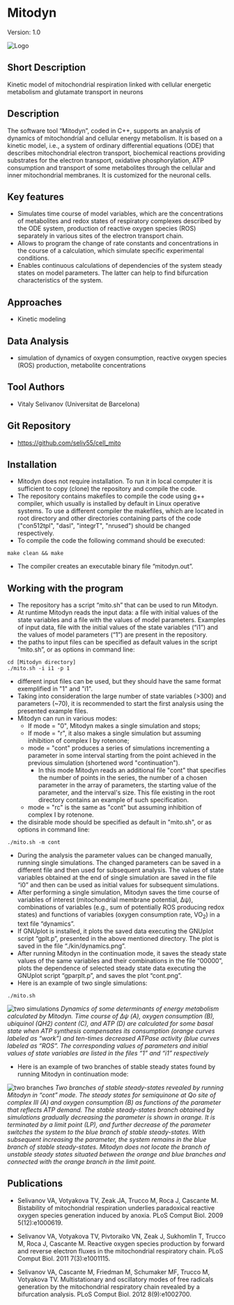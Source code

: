# Mitodyn
Version: 1.0

![Logo](RC.png)

## Short Description

Kinetic model of mitochondrial respiration linked with cellular energetic metabolism and glutamate transport in neurons

## Description

The software tool “Mitodyn”, coded in C++,  supports an analysis of dynamics of mitochondrial and cellular energy metabolism. It is based on a kinetic model, i.e., a system of ordinary differential equations (ODE) that describes mitochondrial electron transport, biochemical reactions providing substrates for the electron transport, oxidative phosphorylation, ATP consumption and transport of some metabolites through the cellular and inner mitochondrial membranes. It is customized for the neuronal cells.

## Key features

- Simulates time course of model variables, which are the concentrations of metabolites and redox states of respiratory complexes described by the ODE system, production of reactive oxygen species (ROS) separately in various sites of the electron transport chain. 
- Allows to program the change of rate constants and concentrations in the course of a calculation, which simulate specific experimental conditions.
- Enables continuous calculations of dependencies of the system steady states on model parameters. The latter can help to find bifurcation characteristics of the system.

## Approaches

- Kinetic modeling
    
## Data Analysis

- simulation of dynamics of oxygen consumption, reactive oxygen species (ROS) production, metabolite concentrations

## Tool Authors

- Vitaly Selivanov (Universitat de Barcelona)

## Git Repository

- https://github.com/seliv55/cell_mito

## Installation

- Mitodyn does not require installation. To run it in local computer it is sufficient to copy (clone) the repository and compile the code.
- The repository contains makefiles to compile the code using g++ compiler, which usually is installed by default in Linux operative systems. To use a different compiler the makefiles, which are located in root directory and other directories containing parts of the code ("con512tpl", "dasl", "integrT", "nrused") should be changed respectively.
- To compile the code the following command should be executed:
```
make clean && make 
```
- The compiler creates an executable binary file “mitodyn.out”. 

## Working with the program

- The repository has a script “mito.sh” that can be used to run Mitodyn.
- At runtime Mitodyn reads the input data: a file with initial values of the state variables and a file with the values of model parameters. Examples of input data, file with  the initial values of the state variables (“i1”) and the values of model parameters (“1”) are present in the repository.
- the paths to input files can be specified as default values in the script “mito.sh”, or as options in command line:
``` 
cd [Mitodyn directory]
./mito.sh -i i1 -p 1
```
- different input files can be used, but they should have the same format exemplified in "1" and "i1".
- Taking into consideration the large number of state variables (>300) and parameters (~70), it is recommended to start the first analysis using the presented example files.
- Mitodyn can run in various modes:
  * If mode = "0", Mitodyn makes a single simulation and stops;
  * If mode = "r", it also makes a single simulation but assuming inhibition of complex I by rotenone;
  * mode = "cont" produces a series of simulations incrementing a parameter in some interval starting from the point achieved in the previous simulation (shortened word "continuation").
    * In this mode Mitodyn reads an additional file "cont" that specifies the number of points in the series, the number of a chosen parameter in the array of parameters, the starting value of the parameter, and the interval's size. This file existing in the root directory contains an example of such specification.
  * mode = "rc" is the same as "cont" but assuming inhibition of complex I by rotenone.
- the disirable mode should be specified as default in "mito.sh", or as options in command line:
```
./mito.sh -m cont
```
- During the analysis the parameter values can be changed manually, running single simulations. The changed parameters can be saved in a different file and then used for subsequent analysis. The values of state variables obtained at the end of single simulation are saved in the file “i0” and then can be used as initial values for subsequent simulations.
- After performing a single simulation, Mitodyn saves the time course of variables of interest (mitochondrial membrane potential, Δψ), combinations of variables (e.g., sum of potentially ROS producing redox states) and functions of variables (oxygen consumption rate, VO<sub>2</sub>) in a text file “dynamics”.
- If GNUplot is installed, it plots the saved data executing the GNUplot script “gplt.p”, presented in the above mentioned directory. The plot is saved in the file “./kin/dynamics.png”.
- After running Mitodyn in the continuation mode, it saves the steady state values of the same variables and their combinations in the file “00000”, plots the dependence of selected steady state data executing the GNUplot script “gparplt.p”, and saves the plot “cont.png”.
- Here is an example of two single simulations:
```
./mito.sh
```
![two simulations](basic_var.png)
*Dynamics of some determinants of energy metabolism calculated by Mitodyn. Time course of Δψ (A), oxygen consumption (B), ubiquinol (QH2) content (C),  and ATP (D) are calculated for some basal state when ATP synthesis compensates its consumption (orange curves labeled as “work”) and ten-times decreased ATPase activity (blue curves labeled as “ROS”. The corresponding values of parameters and initial values of state variables are listed in the files “1” and “i1” respectively*

- Here is an example of two branches of stable steady states found by running Mitodyn in continuation mode:

![two branches](two_branches.png)
*Two branches of stable steady-states revealed by running Mitodyn in “cont” mode. The steady states for semiquinone at Qo site of complex III (A) and oxygen consumption (B) as functions of the parameter that reflects ATP demand. The stable steady-states branch obtained by simulations gradually decreasing the parameter is shown in orange. It is terminated by a limit point (LP), and further decrease of the parameter switches the system to the blue branch of stable steady-states. With subsequent increasing the parameter, the system remains in the blue branch of stable steady-states. Mitodyn does not locate the branch of unstable steady states situated between the orange and blue branches and connected with the orange branch in the limit point.*

## Publications

- Selivanov VA, Votyakova TV, Zeak JA, Trucco M, Roca J, Cascante M.
Bistability of mitochondrial respiration underlies paradoxical reactive oxygen
species generation induced by anoxia. PLoS Comput Biol. 2009 5(12):e1000619.

- Selivanov VA, Votyakova TV, Pivtoraiko VN, Zeak J, Sukhomlin T, Trucco M,
Roca J, Cascante M. Reactive oxygen species production by forward and reverse
electron fluxes in the mitochondrial respiratory chain. PLoS Comput Biol. 2011
7(3):e1001115.

- Selivanov VA, Cascante M, Friedman M, Schumaker MF, Trucco M, Votyakova TV.
Multistationary and oscillatory modes of free radicals generation by the
mitochondrial respiratory chain revealed by a bifurcation analysis. PLoS Comput
Biol. 2012 8(9):e1002700.
